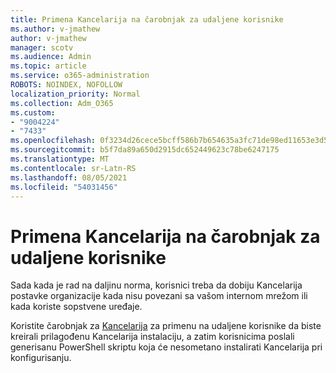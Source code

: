 ```yaml
---
title: Primena Kancelarija na čarobnjak za udaljene korisnike
ms.author: v-jmathew
author: v-jmathew
manager: scotv
ms.audience: Admin
ms.topic: article
ms.service: o365-administration
ROBOTS: NOINDEX, NOFOLLOW
localization_priority: Normal
ms.collection: Adm_O365
ms.custom:
- "9004224"
- "7433"
ms.openlocfilehash: 0f3234d26cece5bcff586b7b654635a3fc71de98ed11653e3d52699e1bc965de
ms.sourcegitcommit: b5f7da89a650d2915dc652449623c78be6247175
ms.translationtype: MT
ms.contentlocale: sr-Latn-RS
ms.lasthandoff: 08/05/2021
ms.locfileid: "54031456"
---
```

# <a name="deploy-office-to-remote-users-wizard"></a>Primena Kancelarija na čarobnjak za udaljene korisnike

Sada kada je rad na daljinu norma, korisnici treba da dobiju Kancelarija postavke organizacije kada nisu povezani sa vašom internom mrežom ili kada koriste sopstvene uređaje.

Koristite čarobnjak za [Kancelarija](https://go.microsoft.com/fwlink/?linkid=2149564) za primenu na udaljene korisnike da biste kreirali prilagođenu Kancelarija instalaciju, a zatim korisnicima poslali generisanu PowerShell skriptu koja će nesometano instalirati Kancelarija pri konfigurisanju.
